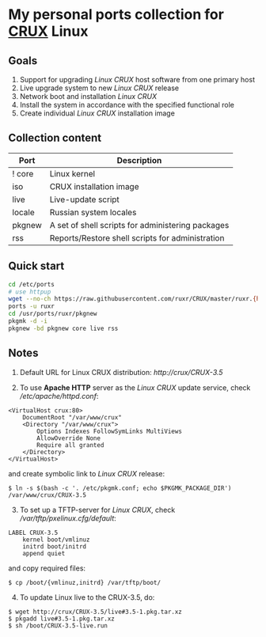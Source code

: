 # My personal ports collection for [CRUX](https://crux.nu) Linux

## Goals

1. Support for upgrading *Linux CRUX* host software from one primary host
2. Live upgrade system to new *Linux CRUX* release
3. Network boot and installation *Linux CRUX*
4. Install the system in accordance with the specified functional role
5. Create individual *Linux CRUX* installation image

## Collection content

| Port | Description |
|---|---|
! core | Linux kernel |
| iso | CRUX installation image |
| live | Live-update script |
| locale | Russian system locales |
| pkgnew | A set of shell scripts for administering packages |
| rss | Reports/Restore shell scripts for administration |

## Quick start

```bash
cd /etc/ports
# use httpup
wget --no-ch https://raw.githubusercontent.com/ruxr/CRUX/master/ruxr.{httpup,pub}
ports -u ruxr
cd /usr/ports/ruxr/pkgnew
pkgmk -d -i
pkgnew -bd pkgnew core live rss
```

## Notes

1. Default URL for Linux CRUX distribution: *http://crux/CRUX-3.5*

2. To use **Apache HTTP** server as the *Linux CRUX* update service, check */etc/apache/httpd.conf*:

```
<VirtualHost crux:80>
	DocumentRoot "/var/www/crux"
	<Directory "/var/www/crux">
		Options Indexes FollowSymLinks MultiViews
		AllowOverride None
		Require all granted
	</Directory>
</VirtualHost>
```
and create symbolic link to *Linux CRUX* release:

```
$ ln -s $(bash -c '. /etc/pkgmk.conf; echo $PKGMK_PACKAGE_DIR') /var/www/crux/CRUX-3.5
```

3. To set up a TFTP-server for *Linux CRUX*, check */var/tftp/pxelinux.cfg/default*:
```
LABEL CRUX-3.5
	kernel boot/vmlinuz
	initrd boot/initrd
	append quiet
```
and copy required files:
```
$ cp /boot/{vmlinuz,initrd} /var/tftp/boot/
```

4. To update Linux live to the CRUX-3.5, do:
```
$ wget http://crux/CRUX-3.5/live#3.5-1.pkg.tar.xz
$ pkgadd live#3.5-1.pkg.tar.xz
$ sh /boot/CRUX-3.5-live.run
```

